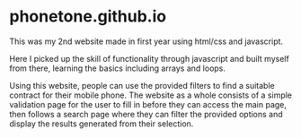 # phonetone.github.io
This was my 2nd website made in first year using html/css and javascript. 

Here I picked up the skill of functionality through javascript and built myself from there, learning the basics including arrays and loops.

Using this website, people can use the provided filters to find a suitable contract for their mobile phone. The website as a whole consists of a simple validation page for the user to fill in before they can access the main page, then follows a search page where they can filter the provided options and display the results generated from their selection.
